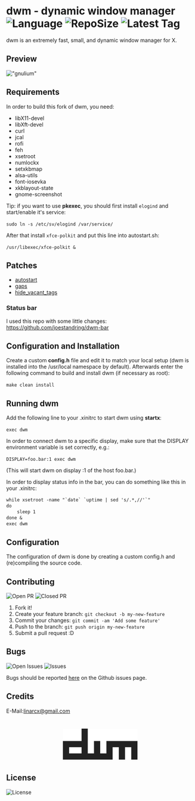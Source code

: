 # dwm - dynamic window manager ![Language](https://img.shields.io/github/languages/top/LinArcX/dwm.svg?style=flat-square) ![RepoSize](https://img.shields.io/github/repo-size/LinArcX/dwm.svg?style=flat-square) ![Latest Tag](https://img.shields.io/github/tag/LinArcX/dwm.svg?colorB=green&style=flat-square)
dwm is an extremely fast, small, and dynamic window manager for X.

## Preview
!["gnulium"](./shots/empty_room.png "dwm")

## Requirements
In order to build this fork of dwm, you need:
- libX11-devel
- libXft-devel
- curl
- jcal
- rofi
- feh
- xsetroot
- numlockx
- setxkbmap
- alsa-utils
- font-iosevka
- xkblayout-state
- gnome-screenshot

Tip: if you want to use __pkexec__, you should first install `elogind` and start/enable it's service:

`sudo ln -s /etc/sv/elogind /var/service/`

After that install `xfce-polkit` and put this line into autostart.sh:

`/usr/libexec/xfce-polkit &`

## Patches
- [autostart](https://dwm.suckless.org/patches/autostart/)
- [gaps](https://dwm.suckless.org/patches/gaps/)
- [hide_vacant_tags](https://dwm.suckless.org/patches/hide_vacant_tags/)

### Status bar
I used this repo with some little changes:
https://github.com/joestandring/dwm-bar

## Configuration and Installation
Create a custom __config.h__ file and edit it to match your local setup (dwm is installed into the /usr/local namespace by default).
Afterwards enter the following command to build and install dwm (if necessary as root):

`make clean install`

## Running dwm
Add the following line to your .xinitrc to start dwm using __startx__:

`exec dwm`

In order to connect dwm to a specific display, make sure that the DISPLAY environment variable is set correctly, e.g.:

`DISPLAY=foo.bar:1 exec dwm`

(This will start dwm on display :1 of the host foo.bar.)

In order to display status info in the bar, you can do something
like this in your .xinitrc:

```
while xsetroot -name "`date` `uptime | sed 's/.*,//'`"
do
	sleep 1
done &
exec dwm
```

## Configuration
The configuration of dwm is done by creating a custom config.h
and (re)compiling the source code.

## Contributing
![Open PR](https://img.shields.io/github/issues-pr-raw/LinArcX/dwm.svg?style=flat-square) ![Closed PR](https://img.shields.io/github/issues-pr-closed/LinArcX/dwm.svg?style=flat-square)
1. Fork it!
2. Create your feature branch: `git checkout -b my-new-feature`
3. Commit your changes: `git commit -am 'Add some feature'`
4. Push to the branch: `git push origin my-new-feature`
5. Submit a pull request :D

## Bugs
![Open Issues](https://img.shields.io/github/issues-raw/LinArcX/dwm.svg?style=flat-square) ![Issues](https://img.shields.io/github/issues-closed-raw/LinArcX/dwm.svg?style=flat-square)

Bugs should be reported [here](https://github.com/LinArcX/dwm/issues) on the Github issues page.


## Credits
E-Mail:linarcx@gmail.com

<h1 align="center">
	<img width="200" src="./assets/dwm.svg" alt="dwm">
	<br>
</h1>

## License
![License](https://img.shields.io/github/license/LinArcX/Gnulium.svg?style=flat-square)

